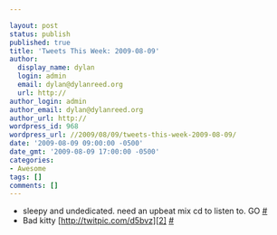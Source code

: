 ```yaml
---

layout: post
status: publish
published: true
title: 'Tweets This Week: 2009-08-09'
author:
  display_name: dylan
  login: admin
  email: dylan@dylanreed.org
  url: http://
author_login: admin
author_email: dylan@dylanreed.org
author_url: http://
wordpress_id: 968
wordpress_url: //2009/08/09/tweets-this-week-2009-08-09/
date: '2009-08-09 09:00:00 -0500'
date_gmt: '2009-08-09 17:00:00 -0500'
categories:
- Awesome
tags: []
comments: []
---
```


  * sleepy and undedicated. need an upbeat mix cd to listen to. GO [#][1]
  * Bad kitty [http://twitpic.com/d5bvz][2] [#][3]
  


   [1]: http://twitter.com/awesomeguy/statuses/3148744017
   [2]: http://twitpic.com/d5bvz
   [3]: http://twitter.com/awesomeguy/statuses/3192541192


